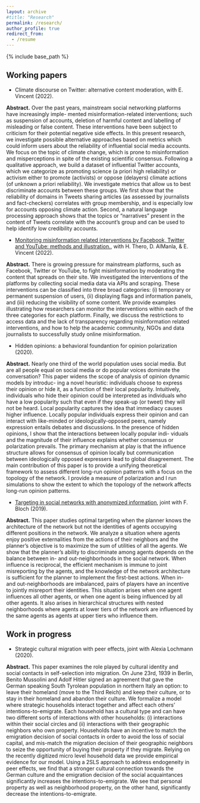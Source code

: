 ```yaml
---
layout: archive
#title: "Research"
permalink: /research/
author_profile: true
redirect_from:
  - /resume
---
```


{% include base_path %}

Working papers
---
* Climate discourse on Twitter: alternative content moderation, with E. Vincent (2022).

**Abstract.** Over the past years, mainstream social networking platforms have increasingly imple- mented misinformation-related interventions; such as suspension of accounts, deletion of harmful content and labelling of misleading or false content. These interventions have been subject to criticism for their potential negative side effects. In this present research, we investigate possible alternative approaches based on metrics which could inform users about the reliability of influential social media accounts. We focus on the topic of climate change, which is prone to misinformation and misperceptions in spite of the existing scientific consensus. Following a qualitative approach, we build a dataset of influential Twitter accounts, which we categorize as promoting science (a priori high reliability) or activism either to promote (activists) or oppose (delayers) climate actions (of unknown a priori reliability). We investigate metrics that allow us to best discriminate accounts between these groups. We first show that the reliability of domains in Tweets sharing articles (as assessed by journalists and fact-checkers) correlates with group membership, and is especially low for accounts opposing climate action. Second, a natural language processing approach shows that the topics or “narratives” present in the content of Tweets correlate with the account’s group and can be used to help identify low credibility accounts.

* [Monitoring misinformation related interventions by Facebook, Twitter and YouTube: methods and illustration.](https://hal.archives-ouvertes.fr/hal-03662191), with H. Thero, D. AlManla, & E. Vincent (2022).

**Abstract.** There is growing pressure for mainstream platforms, such as Facebook, Twitter or YouTube, to fight misinformation by moderating the content that spreads on their site. We investigated the interventions of the platforms by collecting social media data via APIs and scraping. These interventions can be classified into three broad categories: (i) temporary or permanent suspension of users, (ii) displaying flags and information panels, and (iii) reducing the visibility of some content. We provide examples illustrating how researchers can monitor the interventions within each of the three categories for each platform. Finally, we discuss the restrictions to access data and the lack of transparency regarding misinformation related interventions, and how to help the academic community, NGOs and data journalists to successfully study online misinformation. 

* Hidden opinions: a behavioral foundantion for opinion polarization (2020).

**Abstract.** Nearly one third of the world population uses social media. But are all people equal on social media or do popular voices dominate the conversation? This paper widens the scope of analysis of opinion dynamic models by introduc- ing a novel heuristic: individuals choose to express their opinion or hide it, as a function of their local popularity. Intuitively, individuals who hide their opinion could be interpreted as individuals who have a low popularity such that even if they speak-up (or tweet) they will not be heard. Local popularity captures the idea that immediacy causes higher influence. Locally popular individuals express their opinion and can interact with like-minded or ideologically-opposed peers, namely expression entails debates and discussions. In the presence of hidden opinions, I show that the interactions between locally popular indi- viduals and the magnitude of their influence explains whether consensus or polarization prevails. The primary mechanism at play is that the influence structure allows for consensus of opinion locally but communication between ideologically opposed expressers lead to global disagreement. The main contribution of this paper is to provide a unifying theoretical framework to assess different long-run opinion patterns with a focus on the topology of the network. I provide a measure of polarization and I run simulations to show the extent to which the topology of the network affects long-run opinion patterns.

* [Targeting in social networks with anonymized information](https://arxiv.org/abs/2001.03122), joint with F. Bloch (2019).

**Abstract.** This paper studies optimal targeting when the planner knows the architecture of the network but not the identities of agents occupying different positions in the network. We analyze a situation where agents enjoy positive externalities from the actions of their neighbors and the
planner’s objective is to maximize the sum of utilities of all the agents. We show that the planner’s ability to discriminate among agents depends on the balance between in- and out-neighborhoods in the social network. When influence is reciprocal, the efficient mechanism is immune to joint misreporting by the agents, and the knowledge of the network architecture is sufficient for the planner to implement the first-best actions. When in- and out-neighborhoods
are imbalanced, pairs of players have an incentive to jointly misreport their identities. This situation arises when one agent influences all other agents, or when one agent is being influenced by all other agents. It also arises in hierarchical structures with nested neighborhoods where agents at lower tiers of the network are influenced by the same agents as agents at upper tiers who influence them.


Work in progress 
---

* Strategic cultural migration with peer effects, joint with Alexia Lochmann (2020).

**Abstract.** This paper examines the role played by cultural identity and social contacts in self-selection into migration. On June 23rd, 1939 in Berlin, Benito Mussolini and Adolf Hitler signed an agreement that gave the German speaking South Tyrolean population in northern Italy an option: to leave their homeland (move to the Third Reich) and keep their culture, or to stay in their homeland and abandon their culture. We formalize a model where strategic households interact together and affect each others’ intentions-to-emigrate. Each household has a cultural type and can have two different sorts of interactions with other households: (i) interactions within their social circles and (ii) interactions with their geographic neighbors who own property. Households have an incentive to match the emigration decision of social contacts in order to avoid the loss of social capital, and mis-match the migration decision of their geographic neighbors to seize the opportunity of buying their property if they migrate. Relying on the recently digitized micro level household data we provide empirical evidence for our model. Using a 2SLS approach to address endogeneity in peer effects, we find that a stronger cultural connection towards the German culture and the emigration decision of the social acquaintances significantly increases the intentions-to-emigrate. We see that personal property as well as neighborhood property, on the other hand, significantly decrease the intentions-to-emigrate.
  
  
